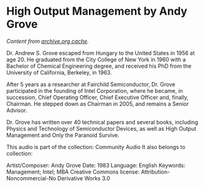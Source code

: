 High Output Management by Andy Grove
====================================

*Content from [archive.org cache](https://archive.org/details/HighOutputManagement_201308).*

Dr. Andrew S. Grove escaped from Hungary to the United States in 1956 at age 20. He graduated from the City College of New York in 1960 with a Bachelor of Chemical Engineering degree, and received his PhD from the University of California, Berkeley, in 1963.

After 5 years as a researcher at Fairchild Semiconductor, Dr. Grove participated in the founding of Intel Corporation, where he became, in succession, Chief Operating Officer, Chief Executive Officer and, finally, Chairman. He stepped down as Chairman in 2005, and remains a Senior Advisor.

Dr. Grove has written over 40 technical papers and several books, including Physics and Technology of Semiconductor Devices, as well as High Output Management and Only the Paranoid Survive.


This audio is part of the collection: Community Audio
It also belongs to collection: 

Artist/Composer: Andy Grove
Date: 1983
Language: English
Keywords: Management; Intel; MBA
Creative Commons license: Attribution-Noncommercial-No Derivative Works 3.0